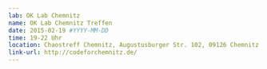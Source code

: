 ```yaml
---
lab: OK Lab Chemnitz
name: OK Lab Chemnitz Treffen
date: 2015-02-19 #YYYY-MM-DD
time: 19-22 Uhr
location: Chaostreff Chemnitz, Augustusburger Str. 102, 09126 Chemnitz
link-url: http://codeforchemnitz.de/
---
```

